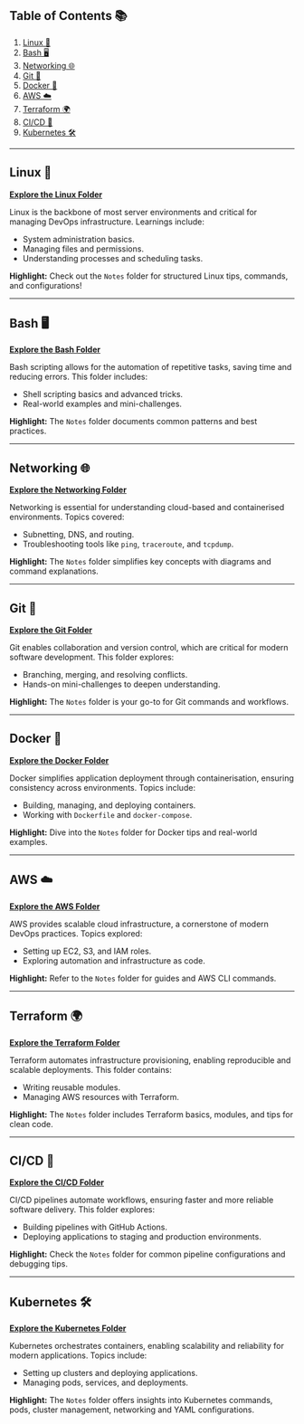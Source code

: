 ## Table of Contents 📚  
1. [Linux 🐧](#learning-linux)  
2. [Bash 🖥️](#learning-bash)  
3. [Networking 🌐](#learning-networking)  
4. [Git 🧰](#learning-git)  
5. [Docker 🐳](#learning-docker)  
6. [AWS ☁️](#learning-aws)  
7. [Terraform 🌍](#learning-terraform)  
8. [CI/CD 🔄](#learning-cicd)  
9. [Kubernetes 🛠️](#learning-kubernetes)  

---

## Linux 🐧  
[**Explore the Linux Folder**](learning-linux)

Linux is the backbone of most server environments and critical for managing DevOps infrastructure. Learnings include:  
- System administration basics.  
- Managing files and permissions.  
- Understanding processes and scheduling tasks.  

**Highlight:** Check out the `Notes` folder for structured Linux tips, commands, and configurations!  

---

## Bash 🖥️  
[**Explore the Bash Folder**](learning-bash)

Bash scripting allows for the automation of repetitive tasks, saving time and reducing errors. This folder includes:  
- Shell scripting basics and advanced tricks.  
- Real-world examples and mini-challenges.  

**Highlight:** The `Notes` folder documents common patterns and best practices.  

---

## Networking 🌐  
[**Explore the Networking Folder**](learning-networking)

Networking is essential for understanding cloud-based and containerised environments. Topics covered:  
- Subnetting, DNS, and routing.  
- Troubleshooting tools like `ping`, `traceroute`, and `tcpdump`.  

**Highlight:** The `Notes` folder simplifies key concepts with diagrams and command explanations.  

---

## Git 🧰  
[**Explore the Git Folder**](learning-git)

Git enables collaboration and version control, which are critical for modern software development. This folder explores:  
- Branching, merging, and resolving conflicts.  
- Hands-on mini-challenges to deepen understanding.  

**Highlight:** The `Notes` folder is your go-to for Git commands and workflows.  

---

## Docker 🐳  
[**Explore the Docker Folder**](learning-docker)

Docker simplifies application deployment through containerisation, ensuring consistency across environments. Topics include:  
- Building, managing, and deploying containers.  
- Working with `Dockerfile` and `docker-compose`.  

**Highlight:** Dive into the `Notes` folder for Docker tips and real-world examples.  

---

## AWS ☁️  
[**Explore the AWS Folder**](learning-aws)

AWS provides scalable cloud infrastructure, a cornerstone of modern DevOps practices. Topics explored:  
- Setting up EC2, S3, and IAM roles.  
- Exploring automation and infrastructure as code.  

**Highlight:** Refer to the `Notes` folder for guides and AWS CLI commands.  

---

## Terraform 🌍  
[**Explore the Terraform Folder**](learning-terraform-iac)

Terraform automates infrastructure provisioning, enabling reproducible and scalable deployments. This folder contains:  
- Writing reusable modules.  
- Managing AWS resources with Terraform.  

**Highlight:** The `Notes` folder includes Terraform basics, modules, and tips for clean code.  

---

## CI/CD 🔄  
[**Explore the CI/CD Folder**](learning-cicd) 

CI/CD pipelines automate workflows, ensuring faster and more reliable software delivery. This folder explores:  
- Building pipelines with GitHub Actions.  
- Deploying applications to staging and production environments.  

**Highlight:** Check the `Notes` folder for common pipeline configurations and debugging tips.  

---

## Kubernetes 🛠️  
[**Explore the Kubernetes Folder**](learning-kubernetes)

Kubernetes orchestrates containers, enabling scalability and reliability for modern applications. Topics include:  
- Setting up clusters and deploying applications.  
- Managing pods, services, and deployments.  

**Highlight:** The `Notes` folder offers insights into Kubernetes commands, pods, cluster management, networking and YAML configurations.  